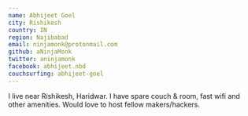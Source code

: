 ```yaml
---
name: Abhijeet Goel
city: Rishikesh
country: IN
region: Najibabad
email: ninjamonk@protonmail.com
github: aNinjaMonk
twitter: aninjamonk
facebook: abhijeet.nbd
couchsurfing: abhijeet-goel
---
```


I live near Rishikesh, Haridwar. I have spare couch & room, fast wifi and other amenities.
Would love to host fellow makers/hackers.
